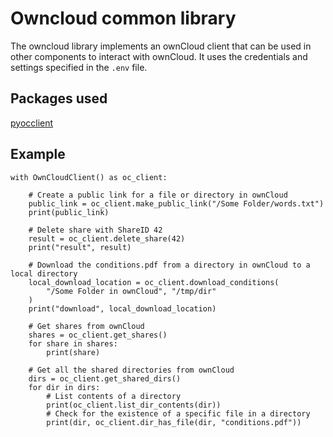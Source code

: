 # Owncloud common library

The owncloud library implements an ownCloud client that can be used in other components to interact with ownCloud.
It uses the credentials and settings specified in the `.env` file.

## Packages used

[pyocclient](https://github.com/owncloud/pyocclient)

## Example

```{python}
with OwnCloudClient() as oc_client:

    # Create a public link for a file or directory in ownCloud
    public_link = oc_client.make_public_link("/Some Folder/words.txt")
    print(public_link)

    # Delete share with ShareID 42
    result = oc_client.delete_share(42)
    print("result", result)

    # Download the conditions.pdf from a directory in ownCloud to a local directory
    local_download_location = oc_client.download_conditions(
        "/Some Folder in ownCloud", "/tmp/dir"
    )
    print("download", local_download_location)

    # Get shares from ownCloud
    shares = oc_client.get_shares()
    for share in shares:
        print(share)

    # Get all the shared directories from ownCloud
    dirs = oc_client.get_shared_dirs()
    for dir in dirs:
        # List contents of a directory
        print(oc_client.list_dir_contents(dir))
        # Check for the existence of a specific file in a directory
        print(dir, oc_client.dir_has_file(dir, "conditions.pdf"))

```
